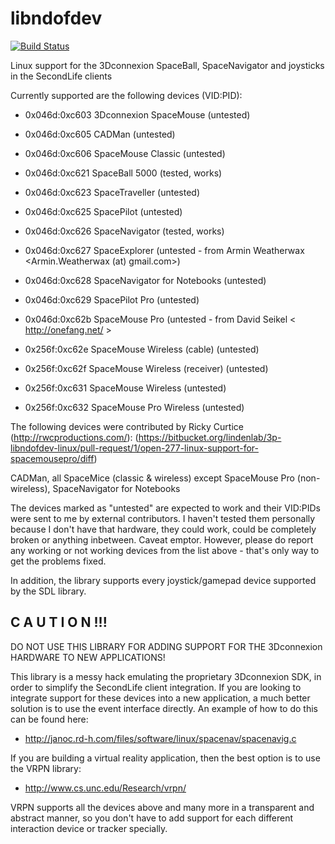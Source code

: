 libndofdev
==========

[![Build Status](https://travis-ci.org/janoc/libndofdev.svg?branch=master)](https://travis-ci.org/janoc/libndofdev)

Linux support for the 3Dconnexion SpaceBall, SpaceNavigator and joysticks in the SecondLife clients

Currently supported are the following devices (VID:PID):

  * 0x046d:0xc603   3Dconnexion SpaceMouse (untested)
  * 0x046d:0xc605   CADMan (untested)
  * 0x046d:0xc606   SpaceMouse Classic (untested)
  * 0x046d:0xc621   SpaceBall 5000 (tested, works)
  * 0x046d:0xc623   SpaceTraveller (untested)
  * 0x046d:0xc625   SpacePilot (untested)
  * 0x046d:0xc626   SpaceNavigator (tested, works)
  * 0x046d:0xc627   SpaceExplorer (untested - from Armin Weatherwax <Armin.Weatherwax (at) gmail.com>)
  * 0x046d:0xc628   SpaceNavigator for Notebooks (untested)
  * 0x046d:0xc629   SpacePilot Pro (untested)
  * 0x046d:0xc62b   SpaceMouse Pro (untested - from David Seikel < http://onefang.net/ >

  * 0x256f:0xc62e   SpaceMouse Wireless (cable) (untested)
  * 0x256f:0xc62f   SpaceMouse Wireless (receiver) (untested)
  * 0x256f:0xc631   SpaceMouse Wireless (untested)
  * 0x256f:0xc632   SpaceMouse Pro Wireless (untested)

The following devices were contributed by Ricky Curtice (http://rwcproductions.com/):
(https://bitbucket.org/lindenlab/3p-libndofdev-linux/pull-request/1/open-277-linux-support-for-spacemousepro/diff)

CADMan, all SpaceMice (classic & wireless) except SpaceMouse Pro (non-wireless), SpaceNavigator for Notebooks

The devices marked as "untested" are expected to work and their VID:PIDs were sent to me by external contributors. I haven't tested them personally because I don't have that hardware, they could work, could be completely broken or anything inbetween. Caveat emptor. However, please do report any working or not working devices from the list above - that's only way to get the problems fixed.

In addition, the library supports every joystick/gamepad device supported by the SDL library.


C A U T I O N !!!
-----------------

DO NOT USE THIS LIBRARY FOR ADDING SUPPORT FOR THE 3Dconnexion HARDWARE TO NEW APPLICATIONS!

This library is a messy hack emulating the proprietary 3Dconnexion SDK, in order to simplify the SecondLife
client integration. If you are looking to integrate support for these devices into a new application,
a much better solution is to use the event interface directly. An example of how to do this can be found
here:
  * http://janoc.rd-h.com/files/software/linux/spacenav/spacenavig.c

If you are building a virtual reality application, then the best option is to use the VRPN library:
  * http://www.cs.unc.edu/Research/vrpn/

VRPN supports all the devices above and many more in a transparent and abstract manner, so you don't have
to add support for each different interaction device or tracker specially.
